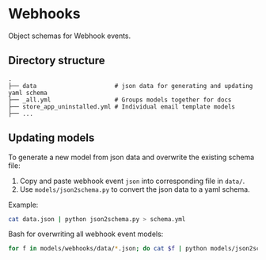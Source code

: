 # Webhooks

Object schemas for Webhook events.

## Directory structure

```shell
.
├── data                      # json data for generating and updating yaml schema
├── _all.yml                  # Groups models together for docs
├── store_app_uninstalled.yml # Individual email template models
├── ...
```

## Updating models

To generate a new model from json data and overwrite the existing schema file:

1. Copy and paste webhook event `json` into corresponding file in `data/`.
2. Use `models/json2schema.py` to convert the json data to a yaml schema.

Example:

```bash
cat data.json | python json2schema.py > schema.yml
```

Bash for overwriting all webhook event models:

```bash
for f in models/webhooks/data/*.json; do cat $f | python models/json2schema.py > ${f%.*}.yml; mv ${f%.*}.yml models/webhooks/; done
```